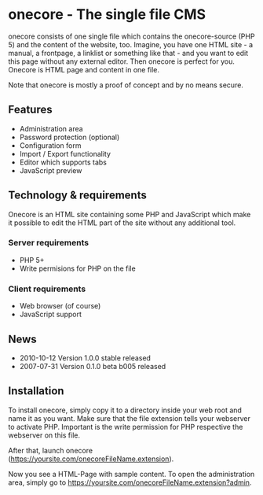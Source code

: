 # onecore - The single file CMS

onecore consists of one single file which contains the onecore-source (PHP 5)
and the content of the website, too. Imagine, you have one HTML site - a manual,
a frontpage, a linklist or something like that - and you want to edit this page
without any external editor. Then onecore is perfect for you. Onecore is HTML
page and content in one file.

Note that onecore is mostly a proof of concept and by no means secure.

## Features

* Administration area
* Password protection (optional)
* Configuration form
* Import / Export functionality
* Editor which supports tabs
* JavaScript preview

## Technology & requirements

Onecore is an HTML site containing some PHP and JavaScript which make it
possible to edit the HTML part of the site without any additional tool.

### Server requirements

- PHP 5+
- Write permisions for PHP on the file

### Client requirements

- Web browser (of course)
- JavaScript support

## News
- 2010-10-12 Version 1.0.0 stable released
- 2007-07-31 Version 0.1.0 beta b005 released

## Installation

To install onecore, simply copy it to a directory inside your web root and name
it as you want. Make sure that the file extension tells your webserver to
activate PHP. Important is the write permission for PHP respective the webserver
on this file.

After that, launch onecore (https://yoursite.com/onecoreFileName.extension).

Now you see a HTML-Page with sample content. To open the administration
area, simply go to https://yoursite.com/onecoreFileName.extension?admin.
